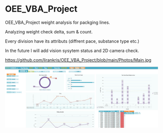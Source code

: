 # OEE_VBA_Project

OEE_VBA_Project weight analysis for packging lines.

Analyzing weight check delta, sum & count.

Every division have its attributs (diffrent pace, substance type etc.) 

In the future I will add vision sysytem status and 2D camera check.

https://github.com/lirankris/OEE_VBA_Project/blob/main/Photos/Main.jpg

![alt text](https://github.com/lirankris/OEE_VBA_Project/blob/main/Photos/Box.jpg)


